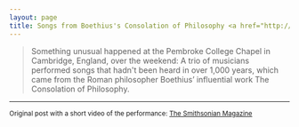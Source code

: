 ```yaml
---
layout: page
title: Songs from Boethius's Consolation of Philosophy <a href="http://www.smithsonianmag.com/smart-news/lost-medieval-music-performed-first-time-1000-years-180958892/#F9UpoRxoMTaWsHTE.99" target="_blank"><i class="fa fa-link"></i></a>
---
```


> Something unusual happened at the Pembroke College Chapel in Cambridge, England, over the weekend: A trio of musicians performed songs that hadn't been heard in over 1,000 years, which came from the Roman philosopher Boethius’ influential work The Consolation of Philosophy.


---
<small> Original post with a short video of the performance: <a href="http://www.smithsonianmag.com/smart-news/lost-medieval-music-performed-first-time-1000-years-180958892/#F9UpoRxoMTaWsHTE.99" target="_blank">The Smithsonian Magazine</a> </small>

